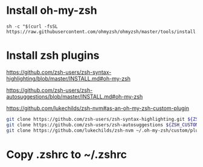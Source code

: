# Install oh-my-zsh
```
sh -c "$(curl -fsSL https://raw.githubusercontent.com/ohmyzsh/ohmyzsh/master/tools/install.sh)"
```

# Install zsh plugins
https://github.com/zsh-users/zsh-syntax-highlighting/blob/master/INSTALL.md#oh-my-zsh

https://github.com/zsh-users/zsh-autosuggestions/blob/master/INSTALL.md#oh-my-zsh

https://github.com/lukechilds/zsh-nvm#as-an-oh-my-zsh-custom-plugin


```bash
git clone https://github.com/zsh-users/zsh-syntax-highlighting.git ${ZSH_CUSTOM:-~/.oh-my-zsh/custom}/plugins/zsh-syntax-highlighting
git clone https://github.com/zsh-users/zsh-autosuggestions ${ZSH_CUSTOM:-~/.oh-my-zsh/custom}/plugins/zsh-autosuggestions
git clone https://github.com/lukechilds/zsh-nvm ~/.oh-my-zsh/custom/plugins/zsh-nvm &&
```

# Copy .zshrc to ~/.zshrc
